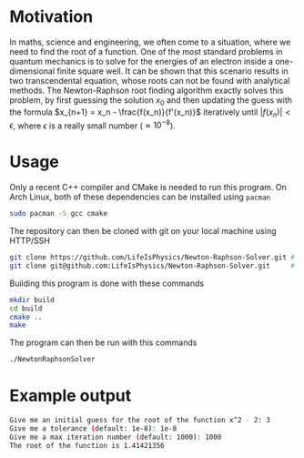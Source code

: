 # Motivation
In maths, science and engineering, we often come to a situation, where we need to find the root of a function.
One of the most standard problems in quantum mechanics is to solve for the energies of an electron 
inside a one-dimensional finite square well. It can be shown that this scenario results in two
transcendental equation, whose roots can not be found with analytical methods. The Newton-Raphson root finding
algorithm exactly solves this problem, by first guessing the solution $x_0$ and then updating the guess
with the formula $x_{n+1} = x_n - \frac{f(x_n)}{f'(x_n)}$ iteratively until $|f(x_n)| < \epsilon$, where 
$\epsilon$ is a really small number ($\approx 10^{-8}$).

# Usage
Only a recent C++ compiler and CMake is needed to run this program. On Arch Linux, both of these dependencies
can be installed using `pacman`
```bash
sudo pacman -S gcc cmake
```
The repository can then be cloned with git on your local machine using HTTP/SSH
```bash
git clone https://github.com/LifeIsPhysics/Newton-Raphson-Solver.git # HTTP OR
git clone git@github.com:LifeIsPhysics/Newton-Raphson-Solver.git     # SSH
```
Building this program is done with these commands
```bash
mkdir build
cd build
cmake ..
make
```
The program can then be run with this commands
```bash
./NewtonRaphsonSolver
```

# Example output
```bash
Give me an initial guess for the root of the function x^2 - 2: 3
Give me a tolerance (default: 1e-8): 1e-8
Give me a max iteration number (default: 1000): 1000
The root of the function is 1.41421356
```
